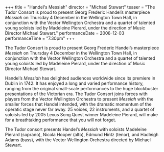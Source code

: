 +++
title = "Handel's Messiah"
director = "Michael Stewart"
teaser = "The Tudor Consort is proud to present Georg Frederic Handel’s masterpiece *Messiah* on Thursday 4 December in the Wellington Town Hall, in conjunction with the Vector Wellington Orchestra and a quartet of talented young soloists led by Madeleine Pierard, under the direction of Music Director Michael Stewart."
performanceDate = 2008-12-03
performanceTime = "7.30pm"
+++

The Tudor Consort is proud to present Georg Frederic Handel’s masterpiece *Messiah* on Thursday 4 December in the Wellington Town Hall, in conjunction with the Vector Wellington Orchestra and a quartet of talented young soloists led by Madeleine Pierard, under the direction of Music Director Michael Stewart.


Handel’s *Messiah* has delighted audiences worldwide since its premiere in Dublin in 1742. It has enjoyed a long and varied performance history, ranging from the original small-scale performances to the huge blockbuster presentations of the Victorian era. The Tudor Consort joins forces with players from the Vector Wellington Orchestra to present *Messiah* with the smaller forces that Handel intended, with the dramatic momentum of the operatic stage never far away. 25 voices, 22 instruments, and a quartet of soloists led by 2005 Lexus Song Quest winner Madeleine Pierard, will make for a breathtaking performance that you will not forget.


The Tudor consort presents Handel’s *Messiah* with soloists Madeleine Pierard (soprano), Nicola Hooper (alto), Edmund Hintz (tenor), and Hadleigh Adams (bass), with the Vector Wellington Orchestra directed by Michael Stewart.
